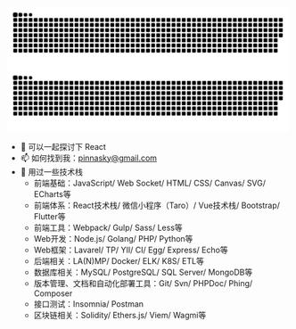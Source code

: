 ![github contribution grid snake animation](https://raw.githubusercontent.com/JakeXu/JakeXu/output/github-contribution-grid-snake-dark.svg#gh-dark-mode-only)![github contribution grid snake animation](https://raw.githubusercontent.com/JakeXu/JakeXu/output/github-contribution-grid-snake.svg#gh-light-mode-only)

<!--
**JakeXu/JakeXu** is a ✨ _special_ ✨ repository because its `README.md` (this file) appears on your GitHub profile.

- 🔭 I’m currently working on ...
- 🌱 I’m currently learning ...
- 👯 I’m looking to collaborate on ...
- 🤔 I’m looking for help with ...
- 😄 Pronouns: ...
- ⚡ Fun fact: ...
-->
- 💬 可以一起探讨下 React
- 📫 如何找到我：<pinnasky@gmail.com>
- 🤔 用过一些技术栈
  - 前端基础：JavaScript/ Web Socket/ HTML/ CSS/ Canvas/ SVG/ ECharts等
  - 前端体系：React技术栈/ 微信小程序（Taro）/ Vue技术栈/ Bootstrap/ Flutter等
  - 前端工具：Webpack/ Gulp/ Sass/ Less等
  - Web开发：Node.js/ Golang/ PHP/ Python等
  - Web框架：Lavarel/ TP/ YII/ CI/ Egg/ Express/ Echo等
  - 后端相关：LA(N)MP/ Docker/ ELK/ K8S/ ETL等
  - 数据库相关：MySQL/ PostgreSQL/ SQL Server/ MongoDB等
  - 版本管理、文档和自动化部署工具：Git/ Svn/ PHPDoc/ Phing/ Composer
  - 接口测试：Insomnia/ Postman
  - 区块链相关：Solidity/ Ethers.js/ Viem/ Wagmi等



